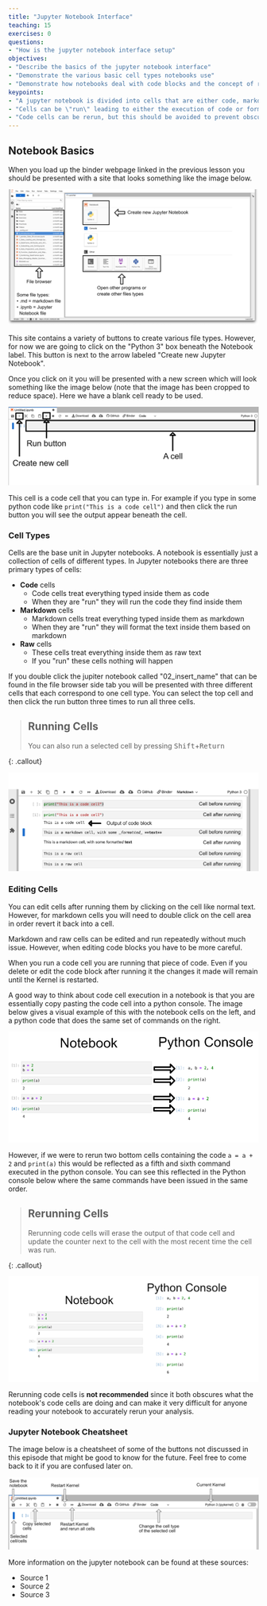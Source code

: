 ```yaml
---
title: "Jupyter Notebook Interface"
teaching: 15
exercises: 0
questions:
- "How is the jupyter notebook interface setup"
objectives:
- "Describe the basics of the jupyter notebook interface"
- "Demonstrate the various basic cell types notebooks use"
- "Demonstrate how notebooks deal with code blocks and the concept of restarting the kernel"
keypoints:
- "A jupyter notebook is divided into cells that are either code, markdown, or raw"
- "Cells can be \"run\" leading to either the execution of code or formatting of markdown depending on the cell type"
- "Code cells can be rerun, but this should be avoided to prevent obscuring the notebooks workflow"
---
```


## Notebook Basics

When you load up the binder webpage linked in the previous lesson you should be presented with a site that looks something like the image below.

![Basic Binder Webpage](../fig/E2_1_basic_binder.png)

This site contains a variety of buttons to create various file types. However, for now we are going to click on the "Python 3" box beneath the Notebook label. This button is next to the arrow labeled "Create new Jupyter Notebook".

Once you click on it you will be presented with a new screen which will look something like the image below (note that the image has been cropped to reduce space). Here we have a blank cell ready to be used.

![New Notebook Page](../fig/E2_2_new_notebook.png)

This cell is a code cell that you can type in. For example if you type in some python code like `print("This is a code cell")` and then click the run button you will see the output appear beneath the cell.

### Cell Types

Cells are the base unit in Jupyter notebooks. A notebook is essentially just a collection of cells of different types. In Jupyter notebooks there are three primary types of cells:

- **Code** cells
  - Code cells treat everything typed inside them as code
  - When they are "run" they will run the code they find inside them
- **Markdown** cells
  - Markdown cells treat everything typed inside them as markdown
  - When they are "run" they will format the text inside them based on markdown
- **Raw** cells
  - These cells treat everything inside them as raw text
  - If you "run" these cells nothing will happen

If you double click the jupiter notebook called "02_insert_name" that can be found in the file browser side tab you will be presented with three different cells that each correspond to one cell type. You can select the top cell and then click the run button three times to run all three cells.

> ## Running Cells
>
> You can also run a selected cell by pressing <kbd>Shift</kbd>+<kbd>Return</kbd>
>
{: .callout}

![Notebook Cell Types](../fig/E2_3_cell_types.png)

### Editing Cells

You can edit cells after running them by clicking on the cell like normal text. However, for markdown cells you will need to double click on the cell area in order revert it back into a cell.

Markdown and raw cells can be edited and run repeatedly without much issue. However, when editing code blocks you have to be more careful.

When you run a code cell you are running that piece of code. Even if you delete or edit the code block after running it the changes it made will remain until the Kernel is restarted.

A good way to think about code cell execution in a notebook is that you are essentially copy pasting the code cell into a python console. The image below gives a visual example of this with the notebook cells on the left, and a python code that does the same set of commands on the right.

![Visual Code Cell](../fig/E2_4_running_code.png)

However, if we were to rerun two bottom cells containing the code `a = a + 2` and `print(a)` this would be reflected as a fifth and sixth command executed in the python console. You can see this reflected in the Python console below where the same commands have been issued in the same order.

> ## Rerunning Cells
>
> Rerunning code cells will erase the output of that code cell and update the counter next to the cell with the most recent time the cell was run. 
>
{: .callout}

![Rerunnig Cells](../fig/E2_5_rerunning_code.png)

Rerunning code cells is **not recommended** since it both obscures what the notebook's code cells are doing and can make it very difficult for anyone reading your notebook to accurately rerun your analysis.

### Jupyter Notebook Cheatsheet

The image below is a cheatsheet of some of the buttons not discussed in this episode that might be good to know for the future. Feel free to come back to it if you are confused later on.

![Notebook Cheatsheet](../fig/E2_6_cheatsheet.png)

More information on the jupyter notebook can be found at these sources:

- Source 1
- Source 2
- Source 3
